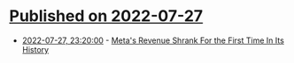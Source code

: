 # [Published on 2022-07-27](index.md)

* [2022-07-27, 23:20:00](https://meta.slashdot.org/story/22/07/27/2259221/metas-revenue-shrank-for-the-first-time-in-its-history?utm_source=rss1.0mainlinkanon&utm_medium=feed) - [Meta's Revenue Shrank For the First Time In Its History](https://meta.slashdot.org/story/22/07/27/2259221/metas-revenue-shrank-for-the-first-time-in-its-history?utm_source=rss1.0mainlinkanon&utm_medium=feed)
